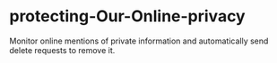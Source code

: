 # protecting-Our-Online-privacy
Monitor online mentions of private information and automatically send delete requests to remove it.
